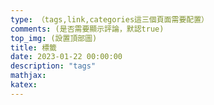 ```yaml
---
type: （tags,link,categories這三個頁面需要配置）
comments: (是否需要顯示評論，默認true)
top_img: (設置頂部圖)
title: 標籤
date: 2023-01-22 00:00:00
description: "tags"
mathjax:
katex:
---
```


